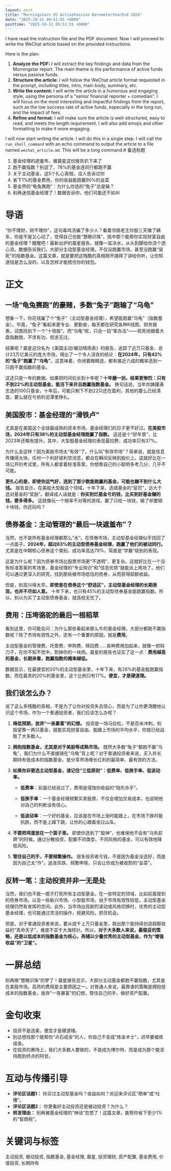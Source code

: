 ```yaml
---
layout: post
title: "Morningstars US ActivePassive BarometerYearEnd 2024"
date: "2025-10-31 09:51:55 +0800"
posttime: "2025-10-31 09:51:55 +0800"
---
```


I have read the instruction file and the PDF document. Now I will proceed to write the WeChat article based on the provided instructions.

Here is the plan:
1.  **Analyze the PDF:** I will extract the key findings and data from the Morningstar report. The main theme is the performance of active funds versus passive funds.
2.  **Structure the article:** I will follow the WeChat article format requested in the prompt, including titles, intro, main body, summary, etc.
3.  **Write the content:** I will write the article in a humorous and engaging style, using the persona of a "senior financial reporter + comedian". I will focus on the most interesting and impactful findings from the report, such as the low success rate of active funds, especially in the long run, and the impact of fees.
4.  **Refine and format:** I will make sure the article is well-structured, easy to read, and meets the length requirement. I will also add emojis and other formatting to make it more engaging.

I will now start writing the article. I will do this in a single step. I will call the `run_shell_command` with an echo command to output the article to a file named `wechat_article.md`. This will be a long command.# 备选标题


1. 基金经理的遮羞布，被晨星这份报告扒下来了
2. 跑不赢指数？别逗了，78%的基金连同行都跑不赢
3. 关于主动基金，这5个扎心真相，没人告诉过你
4. 省下1%的基金费用，你的收益能跑赢90%的韭菜
5. 基金界的“龟兔赛跑”：为什么你选的“兔子”总是输？
6. 别再迷信基金经理了！数据告诉你，他们可能还不如AI


# 导语


“你不理财，财不理你”，这句毒鸡汤骗了多少人？看着邻居老王炒股三天赚了辆车，你是不是又心动了，觉得自己也能“慧眼识珠”，挑中那个能帮你实现财富自由的基金经理？醒醒吧！最新出炉的晨星报告，就像一盆冰水，从头到脚给你浇个透心凉。数据告诉我们，大部分主动型基金经理，不仅没跑赢市场，甚至没跑赢“装死”的指数基金。这篇文章，就是要把这残酷的真相掰开揉碎了讲给你听，让你知道钱是怎么没的，以及怎样才能捂住你的钱包。


# 正文

## 一场“龟兔赛跑”的豪赌，多数“兔子”跑输了“乌龟”


想象一下，你花钱雇了个“兔子”（主动型基金经理），希望能跑赢“乌龟”（指数基金）。毕竟，“兔子”看起来更专业、更勤奋，每天都在研究各种K线图、财务报表，试图找到下一个“十倍股”。而“乌龟”呢，只会一招“笨办法”——死死地跟着大盘指数跑，不求有功，但求无过。


结果呢？晨星这份名为《美国主动/被动晴雨表》的报告，追踪了近万只基金、总计23万亿美元的庞大市场，得出了一个令人沮丧的结论：**在2024年，只有42%的“兔子”跑赢了“乌龟”**。这意味着，你闭着眼睛选，都有接近六成的概率选到一只跑不赢指数的基金。


这还只是一年的数据。如果把时间拉长到十年呢？**十年磨一剑，结果更惨烈：只有不到22%的主动型基金，能活下来并且跑赢指数基金。** 换句话说，当年你踌躇满志选的100只基金，十年后，可能只剩下不到22只还在盈利，其他的要么已经清盘，要么就在亏损的泥潭里挣扎。


## 美国股市：基金经理的“滑铁卢”


尤其是在美国这个全球最成熟的资本市场，基金经理们的日子更不好过。**在美股市场，2024年只有38%的主动型基金经理跑赢了指数。** 这还是个“好年景”，比2023年还略有提升。其中，大型股基金经理的表现最拉胯，成功率只有37%。


为什么会这样？因为美股市场太“有效”了。什么叫“有效市场”？简单说，就是信息传播得太快，任何一个利好或利空消息，都会在瞬间反映到股价上。这就好比在一场公开的考试里，所有人都拿着标准答案，你想靠自己的小聪明多考几分，几乎不可能。


**更扎心的是，即使你运气好，选到了那少数能跑赢的基金，可能也赚不到什么大钱。** 报告显示，在美股大型股这个领域，十年下来，选错基金的“惩罚”，远大于选对基金的“奖励”。翻译成人话就是：**你买到烂基金亏的钱，比买到好基金赚的钱，要多得多。** 这就像玩一个赔率不对等的游戏，赢了只给一块钱，输了却要赔十块钱，你还玩吗？


## 债券基金：主动管理的“最后一块遮羞布”？


当然，也不是所有基金经理都那么“水”。在债券市场，主动型基金经理似乎找回了一点面子。**2024年，超过63%的主动型债券基金经理，跑赢了他们的被动同行。** 尤其是在中期核心债券这个类别，成功率高达79%，简直是“学霸”级别的表现。


这是为什么呢？因为债券市场比股票市场更“不透明”，更复杂。这就好比在一个没有标准答案的考场里，基金经理的“专业知识”和“信息优势”就能派上用场了。他们可以通过更深入的研究，找到那些被市场低估的债券，从而获得超额收益。


但是，别高兴得太早。**即使是在债券这个“舒适区”，主动型基金经理的长期表现，也并不尽如人意。** 十年下来，也只有45%的主动型债券基金能跑赢指数。所以，别以为买了主动型债券基金，就高枕无忧了。


## 费用：压垮骆驼的最后一根稻草


看到这里，你可能会问：为什么那些看起来那么牛的基金经理，大部分都跑不赢指数呢？除了市场有效性之外，还有一个重要的原因，就是**费用**。


主动型基金的管理费、托管费、申购费、赎回费……各种费用加起来，就像一把钝刀子，在你不知不觉中，割掉你的一块肉。晨星的报告也证实了这一点：**费用越高的基金，长期来看，跑赢指数的概率越低。**


数据显示，在最便宜的20%的主动型基金里，十年下来，有28%的基金能跑赢指数。而在最贵的20%的基金里，这个比例只有17%。**便宜，才是硬道理。**


## 我们该怎么办？


说了这么多残酷的真相，不是为了让你对投资失去信心，而是为了让你更清醒地认识这个市场。作为一个普通投资者，我们应该怎么办呢？


1.  **降低预期，放弃“一夜暴富”的幻想。** 投资是一场马拉松，不是百米冲刺。别指望靠一两只基金，就能实现财富自由。能跟上市场的平均水平，你就已经战胜了大多数人。

2.  **拥抱指数基金，尤其是对于美股等成熟市场。** 既然大多数“兔子”都跑不赢“乌龟”，我们为什么不直接骑在“乌龟”背上呢？对于普通投资者来说，买入并长期持有低成本的指数基金，是分享市场增长红利的最简单、最有效的方法。

3.  **如果你非要选主动型基金，请记住“三低原则”：低费率、低换手率、低波动率。**

    *   **低费率**：前面已经说过了，费用是侵蚀你收益的“隐形杀手”。

    *   **低换手率**：一个基金经理频繁买卖股票，不仅会增加交易成本，也说明他对自己的判断没有信心。

    *   **低波动率**：一个好的基金，应该是在市场上涨时能跟上，在市场下跌时能抗跌，而不是上蹿下跳，让你的心跟着坐过山车。

4.  **不要把鸡蛋放在一个篮子里。** 即使你选到了“股神”，也难保他不会有“马失前蹄”的时候。通过分散投资，配置不同类型、不同风格的基金，可以有效地降低风险。

5.  **管住自己的手，不要频繁操作。** 很多投资者亏钱，不是因为基金没选好，而是因为自己太“作”。追涨杀跌、频繁申赎，只会让你成为被收割的“韭菜”。


## 反转一笔：主动投资并非一无是处


当然，我们也不能一棍子打死所有主动型基金。在一些特定的领域，比如前面提到的债券市场，以及一些新兴市场、小型股市场，由于市场有效性较低，主动型基金经理仍然有发挥的空间。此外，当市场出现剧烈波动或风格切换时，优秀的主动型基金经理，也可能通过灵活的操作，规避风险，抓住机会。


但是，对于普通投资者来说，要从成千上万只基金里，挑出那个能持续创造超额收益的“真命天子”，难度不亚于大海捞针。所以，**对于大多数人来说，最稳妥的策略，还是以低成本的指数基金为核心，再辅以少量优秀的主动型基金，作为“增强收益”的“卫星”。**


# 一屏总结


别再做“慧眼识珠”的梦了！晨星报告显示，大部分主动基金都跑不赢指数，尤其是在美股市场。高昂的费用是主要原因之一。对普通人来说，最靠谱的策略是拥抱低成本的指数基金，放弃“一夜暴富”的幻想，管住自己的手，做好资产配置。


# 金句收束


*   投资不是选美，便宜才是硬道理。
*   别总想找那个能帮你“点石成金”的人，你自己不变成“炼金术士”，迟早要被炼成金。
*   在投资的赛场上，我们大多数人要做的，不是成为博尔特，而是成为那个能坚持跑到终点的阿甘。


# 互动与传播引导


*   **评论区话题1：** 你买过主动型基金吗？收益如何？欢迎来评论区“晒单”或“吐槽”。
*   **评论区话题2：** 你更看好主动投资还是被动投资？为什么？
*   **转发理由：** 别再被基金经理的“神话”忽悠了！这篇文章，能帮你省下至少1%的“智商税”。


# 关键词与标签


主动投资, 被动投资, 指数基金, 基金经理, 晨星, 投资理财, 资产配置, 基金费用, 价值投资, 长期持有
